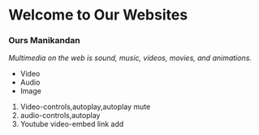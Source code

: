 # Welcome to Our Websites
### Ours Manikandan
_Multimedia on the web is sound, music, videos, movies, and animations._
* Video
* Audio
* Image
1. Video-controls,autoplay,autoplay mute
2. audio-controls,autoplay
3. Youtube video-embed link add
